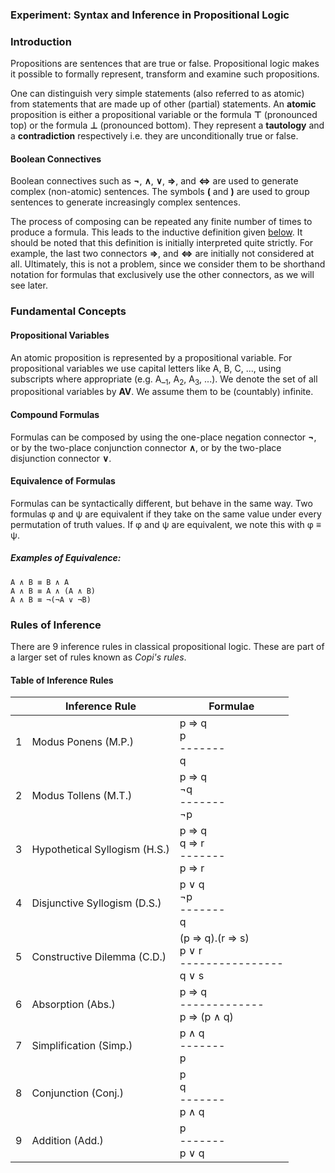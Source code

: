 ### Experiment: Syntax and Inference in Propositional Logic

### Introduction
Propositions are sentences that are true or false. Propositional logic makes it possible to formally represent, transform and examine such propositions.

One can distinguish very simple statements (also referred to as atomic) from statements that are made up of other (partial) statements. An <b>atomic</b> proposition is either a propositional variable or the formula <b>&#8868;</b> (pronounced top) or the formula <b>&#8869;</b> (pronounced bottom). They represent a <b>tautology</b> and a <b>contradiction</b> respectively i.e. they are unconditionally true or false. 

#### Boolean Connectives
Boolean connectives such as <b>&#172;</b>, <b>&#8743;</b>, <b>&#8744;</b>, <b>&#8658;</b>, and <b>&#8660;</b> are used to generate complex (non-atomic) sentences. The symbols <b>&#40;</b> and <b>&#41;</b> are used to group sentences to generate increasingly complex sentences.

The process of composing can be repeated any finite number of times to produce a formula. This leads to the inductive definition given [below](#compound-formulas).
It should be noted that this definition is initially interpreted quite strictly. For example, the last two connectors <b>&#8658;</b>, and <b>&#8660;</b> are initially not considered at all. Ultimately, this is not a problem, since we consider them to be shorthand notation for formulas that exclusively use the other connectors, as we will see later.

### Fundamental Concepts

#### Propositional Variables
An atomic proposition is represented by a propositional variable. For propositional variables we use capital letters like A, B, C, ..., using subscripts where appropriate (e.g. A_<sub>1</sub>, A<sub>2</sub>, A<sub>3</sub>, ...). We denote the set of all propositional variables by <b>AV</b>. We assume them to be (countably) infinite.

#### Compound Formulas
Formulas can be composed by using the one-place negation connector <b>&#172;</b>, or by the two-place conjunction connector <b>&#8743;</b>, or by the two-place disjunction connector <b>&#8744;</b>.

#### Equivalence of Formulas
Formulas can be syntactically different, but behave in the same way. Two formulas φ and ψ are equivalent if they take on the same value under every permutation of truth values. If φ and ψ are equivalent, we note this with φ ≡ ψ.

##### Examples of Equivalence:
```
A ∧ B ≡ B ∧ A
A ∧ B ≡ A ∧ (A ∧ B)
A ∧ B ≡ ¬(¬A ∨ ¬B)
```

### Rules of Inference
There are 9 inference rules in classical propositional logic. These are part of a larger set of rules known as <i>Copi's rules</i>.

#### Table of Inference Rules

|   | Inference Rule                | Formulae
|---|-------------------------------|---------------------|
| 1 | Modus Ponens (M.P.)           | p &#8658; q <br/> p <br/> ------- <br/> q        |
| 2 | Modus Tollens (M.T.)          | p &#8658; q<br/> &#172;q <br/> -------<br/> &#172;p    |
| 3 | Hypothetical Syllogism (H.S.) | p &#8658; q <br/> q &#8658; r <br/> ------- <br/> p &#8658; r |
| 4 | Disjunctive Syllogism (D.S.)  | p &#8744; q <br/> &#172;p <br/>------- <br/> q       |
| 5 | Constructive Dilemma (C.D.)  |(p &#8658; q).(r &#8658; s) <br/> p &#8744; r <br/>---------------- <br/> q &#8744; s                    |
| 6 | Absorption (Abs.)             | p &#8658; q <br/>-------------<br/>p &#8658; (p &#8743; q)                   |
| 7 | Simplification (Simp.)        | p &#8743; q <br/>-------<br/>p                    |
| 8 | Conjunction (Conj.)           | p<br/>q<br/>-------<br/>p &#8743; q                    |
| 9 | Addition (Add.)               | p<br/>-------<br/>p &#8744; q                    |